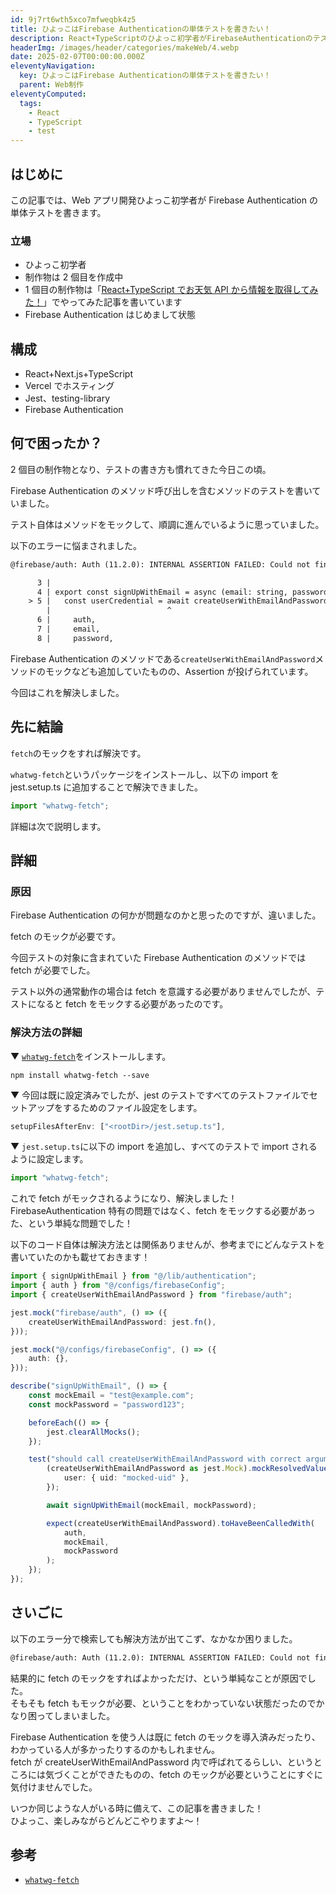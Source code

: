 ```yaml
---
id: 9j7rt6wth5xco7mfweqbk4z5
title: ひよっこはFirebase Authenticationの単体テストを書きたい！
description: React+TypeScriptのひよっこ初学者がFirebaseAuthenticationのテストで躓いたエラーを紹介します。
headerImg: /images/header/categories/makeWeb/4.webp
date: 2025-02-07T00:00:00.000Z
eleventyNavigation:
  key: ひよっこはFirebase Authenticationの単体テストを書きたい！
  parent: Web制作
eleventyComputed:
  tags:
    - React
    - TypeScript
    - test
---
```


## はじめに

この記事では、Web アプリ開発ひよっこ初学者が Firebase Authentication の単体テストを書きます。

### 立場

-   ひよっこ初学者
-   制作物は 2 個目を作成中
-   1 個目の制作物は「[React+TypeScript でお天気 API から情報を取得してみた！](/categories/makeWeb/4/)」でやってみた記事を書いています
-   Firebase Authentication はじめまして状態

## 構成

-   React+Next.js+TypeScript
-   Vercel でホスティング
-   Jest、testing-library
-   Firebase Authentication

## 何で困ったか？

2 個目の制作物となり、テストの書き方も慣れてきた今日この頃。

Firebase Authentication のメソッド呼び出しを含むメソッドのテストを書いていました。

テスト自体はメソッドをモックして、順調に進んでいるように思っていました。

以下のエラーに悩まされました。

```txt
@firebase/auth: Auth (11.2.0): INTERNAL ASSERTION FAILED: Could not find fetch implementation, make sure you call FetchProvider.initialize() with an appropriate polyfill

      3 |
      4 | export const signUpWithEmail = async (email: string, password: string) => {
    > 5 |   const userCredential = await createUserWithEmailAndPassword(
        |                          ^
      6 |     auth,
      7 |     email,
      8 |     password,
```

Firebase Authentication のメソッドである`createUserWithEmailAndPassword`メソッドのモックなども追加していたものの、Assertion が投げられています。

今回はこれを解決しました。

## 先に結論

`fetch`のモックをすれば解決です。

`whatwg-fetch`というパッケージをインストールし、以下の import を jest.setup.ts に追加することで解決できました。

```ts
import "whatwg-fetch";
```

詳細は次で説明します。

## 詳細

### 原因

Firebase Authentication の何かが問題なのかと思ったのですが、違いました。

fetch のモックが必要です。

今回テストの対象に含まれていた Firebase Authentication のメソッドでは fetch が必要でした。

テスト以外の通常動作の場合は fetch を意識する必要がありませんでしたが、テストになると fetch をモックする必要があったのです。

### 解決方法の詳細

▼ [`whatwg-fetch`](https://www.npmjs.com/package/whatwg-fetch)をインストールします。

```command-line
npm install whatwg-fetch --save
```

▼ 今回は既に設定済みでしたが、jest のテストですべてのテストファイルでセットアップをするためのファイル設定をします。

```ts
setupFilesAfterEnv: ["<rootDir>/jest.setup.ts"],
```

▼ `jest.setup.ts`に以下の import を追加し、すべてのテストで import されるように設定します。

```ts
import "whatwg-fetch";
```

これで fetch がモックされるようになり、解決しました！  
FirebaseAuthentication 特有の問題ではなく、fetch をモックする必要があった、という単純な問題でした！

以下のコード自体は解決方法とは関係ありませんが、参考までにどんなテストを書いていたのかも載せておきます！
<!-- {.text-block--info .text-block} -->

```ts
import { signUpWithEmail } from "@/lib/authentication";
import { auth } from "@/configs/firebaseConfig";
import { createUserWithEmailAndPassword } from "firebase/auth";

jest.mock("firebase/auth", () => ({
    createUserWithEmailAndPassword: jest.fn(),
}));

jest.mock("@/configs/firebaseConfig", () => ({
    auth: {},
}));

describe("signUpWithEmail", () => {
    const mockEmail = "test@example.com";
    const mockPassword = "password123";

    beforeEach(() => {
        jest.clearAllMocks();
    });

    test("should call createUserWithEmailAndPassword with correct arguments", async () => {
        (createUserWithEmailAndPassword as jest.Mock).mockResolvedValue({
            user: { uid: "mocked-uid" },
        });

        await signUpWithEmail(mockEmail, mockPassword);

        expect(createUserWithEmailAndPassword).toHaveBeenCalledWith(
            auth,
            mockEmail,
            mockPassword
        );
    });
});
```

## さいごに

以下のエラー分で検索しても解決方法が出てこず、なかなか困りました。

```txt
@firebase/auth: Auth (11.2.0): INTERNAL ASSERTION FAILED: Could not find fetch implementation, make sure you call FetchProvider.initialize() with an appropriate polyfill
```

結果的に fetch のモックをすればよかっただけ、という単純なことが原因でした。  
そもそも fetch もモックが必要、ということをわかっていない状態だったのでかなり困ってしまいました。

Firebase Authentication を使う人は既に fetch のモックを導入済みだったり、わかっている人が多かったりするのかもしれません。  
fetch が createUserWithEmailAndPassword 内で呼ばれてるらしい、というところには気づくことができたものの、fetch のモックが必要ということにすぐに気付けませんでした。

いつか同じような人がいる時に備えて、この記事を書きました！  
ひよっこ、楽しみながらどんどこやりますよ～！

## 参考

-   [`whatwg-fetch`](https://www.npmjs.com/package/whatwg-fetch)

